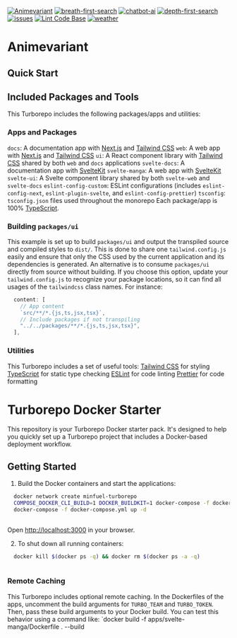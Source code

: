 [![Animevariant](https://github.com/valiantlynx/valiantlynx-turborepo/actions/workflows/svelte-manga.yaml/badge.svg)](https://github.com/valiantlynx/valiantlynx-turborepo/actions/workflows/svelte-manga.yaml)
[![breath-first-search](https://github.com/valiantlynx/valiantlynx-turborepo/actions/workflows/breath-first-search.yaml/badge.svg)](https://github.com/valiantlynx/valiantlynx-turborepo/actions/workflows/breath-first-search.yaml)
[![chatbot-ai](https://github.com/valiantlynx/valiantlynx-turborepo/actions/workflows/chatbot-ai.yaml/badge.svg)](https://github.com/valiantlynx/valiantlynx-turborepo/actions/workflows/chatbot-ai.yaml)
[![depth-first-search](https://github.com/valiantlynx/valiantlynx-turborepo/actions/workflows/depth-first-search.yaml/badge.svg)](https://github.com/valiantlynx/valiantlynx-turborepo/actions/workflows/depth-first-search.yaml)
[![issues](https://github.com/valiantlynx/valiantlynx-turborepo/actions/workflows/issues.yaml/badge.svg)](https://github.com/valiantlynx/valiantlynx-turborepo/actions/workflows/issues.yaml)
[![Lint Code Base](https://github.com/valiantlynx/valiantlynx-turborepo/actions/workflows/linter.yaml/badge.svg)](https://github.com/valiantlynx/valiantlynx-turborepo/actions/workflows/linter.yaml)
[![weather](https://github.com/valiantlynx/valiantlynx-turborepo/actions/workflows/weather.yml/badge.svg)](https://github.com/valiantlynx/valiantlynx-turborepo/actions/workflows/weather.yml)


# Animevariant

## Quick Start
## Included Packages and Tools
This Turborepo includes the following packages/apps and utilities:
### Apps and Packages
`docs`: A documentation app with [Next.js](https://nextjs.org/) and [Tailwind CSS](https://tailwindcss.com/)
`web`: A web app with [Next.js](https://nextjs.org/) and [Tailwind CSS](https://tailwindcss.com/)
`ui`: A React component library with [Tailwind CSS](https://tailwindcss.com/) shared by both `web` and `docs` applications
`svelte-docs`: A documentation app with [SvelteKit](https://kit.svelte.dev/)
`svelte-manga`: A web app with [SvelteKit](https://kit.svelte.dev/)
`svelte-ui`: A Svelte component library shared by both `svelte-web` and `svelte-docs`
`eslint-config-custom`: ESLint configurations (includes `eslint-config-next`, `eslint-plugin-svelte`, and `eslint-config-prettier`)
`tsconfig`: `tsconfig.json` files used throughout the monorepo
Each package/app is 100% [TypeScript](https://www.typescriptlang.org/).
### Building  `packages/ui`
This example is set up to build `packages/ui` and output the transpiled source and compiled styles to `dist/`. This is done to share one `tailwind.config.js` easily and ensure that only the CSS used by the current application and its dependencies is generated.
An alternative is to consume `packages/ui` directly from source without building. If you choose this option, update your `tailwind.config.js` to recognize your package locations, so it can find all usages of the `tailwindcss` class names. For instance:
```js
  content: [
    // App content
    `src/**/*.{js,ts,jsx,tsx}`,
    // Include packages if not transpiling
    "../../packages/**/*.{js,ts,jsx,tsx}",
  ],
  ```
### Utilities
This Turborepo includes a set of useful tools:
[Tailwind CSS](https://tailwindcss.com/) for styling
[TypeScript](https://www.typescriptlang.org/) for static type checking
[ESLint](https://eslint.org/) for code linting
[Prettier](https://prettier.io/) for code formatting
# Turborepo Docker Starter
This repository is your Turborepo Docker starter pack. It's designed to help you quickly set up a Turborepo project that includes a Docker-based deployment workflow.
## Getting Started

1. Build the Docker containers and start the applications:
```sh
  docker network create minfuel-turborepo
  COMPOSE_DOCKER_CLI_BUILD=1 DOCKER_BUILDKIT=1 docker-compose -f docker-compose.yml build
  docker-compose -f docker-compose.yml up -d
  
  ```

Open [http://localhost:3000](http://localhost:3000/) in your browser.

2. To shut down all running containers:
```sh
  docker kill $(docker ps -q) && docker rm $(docker ps -a -q)
  
  ```
### Remote Caching
This Turborepo includes optional remote caching. In the Dockerfiles of the apps, uncomment the build arguments for `TURBO_TEAM` and `TURBO_TOKEN`. Then, pass these build arguments to your Docker build.
You can test this behavior using a command like:
`docker build -f apps/svelte-manga/Dockerfile . --build

